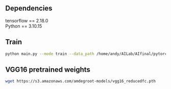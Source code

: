 ## Dependencies

tensorflow == 2.18.0 <br />
Python == 3.10.15


## Train

```Bash
python main.py --mode train --data_path /home/andy/AILab/AIfinal/pytorch_gaze_redirection-master/eyespatch_dataset/all --log_dir ./log/ --vgg_path ./vgg_16.ckpt
```

## VGG16 pretrained weights
```Bash
wget https://s3.amazonaws.com/amdegroot-models/vgg16_reducedfc.pth
```
